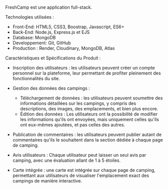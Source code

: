 FreshCamp est une application full-stack.


Technologies utilisées :
* Front-End: HTML5, CSS3, Boostrap, Javascript, ES6+
* Back-End: Node.js, Express.js et EJS
* Database: MongoDB
* Developpement: Git, GitHub
* Production : Render, Cloudinary, MongoDB, Atlas


Caractéristiques et Spécifications du Produit :

* Inscription des utilisateurs : les utilisateurs peuvent créer un compte personnel sur la plateforme, leur permettant de profiter pleinement des fonctionnalités du site.

* Gestion des données des campings :
  - Téléchargement de données : les utilisateurs peuvent soumettre  des informations détaillées sur les campings,
    y compris des descriptions, des images, des emplacements, et bien plus encore.
  - Édition des données : Les utilisateurs ont la possibilité de modifier les informations qu'ils ont envoyées, 
    mais uniquement celles qu'ils ont eux-mêmes ajoutées, et pas celles des autres.

* Publication de commentaires : les utilisateurs peuvent publier autant de commentaires qu'ils le souhaitent dans la section dédiée à chaque page de camping.

* Avis utilisateurs : Chaque utilisateur peut laisser un seul avis par camping, avec une évaluation allant de 1 à 5 étoiles.

* Carte intégrée : une carte est intégrée sur chaque page de camping, permettant aux utilisateurs de visualiser l'emplacement exact des campings de manière interactive.





